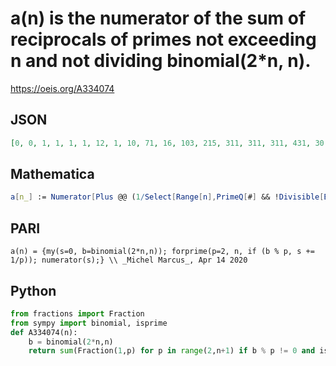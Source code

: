 # a\(n\) is the numerator of the sum of reciprocals of primes not exceeding n and not dividing binomial\(2\*n, n\)\.
https://oeis.org/A334074
## JSON
```JSON
[0, 0, 1, 1, 1, 1, 12, 1, 10, 71, 16, 103, 215, 311, 311, 311, 431, 30, 791, 36, 575, 8586, 222349, 222349, 182169, 144961, 747338, 8630, 1343, 89513, 2904968, 520321, 45746, 1005129, 350073, 1890784, 72480703, 34997904, 257894479, 257894479, 1755387611, 1755387611]
```
## Mathematica
```Mathematica
a[n_] := Numerator[Plus @@ (1/Select[Range[n],PrimeQ[#] && !Divisible[Binomial[2n, n],#] &])]; Array[a, 50]
```
## PARI
```PARI
a(n) = {my(s=0, b=binomial(2*n,n)); forprime(p=2, n, if (b % p, s += 1/p)); numerator(s);} \\ _Michel Marcus_, Apr 14 2020
```
## Python
```Python
from fractions import Fraction
from sympy import binomial, isprime
def A334074(n):
    b = binomial(2*n,n)
    return sum(Fraction(1,p) for p in range(2,n+1) if b % p != 0 and isprime(p)).numerator # _Chai Wah Wu_, Apr 14 2020
```
